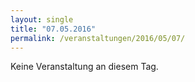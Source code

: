 ```yaml
---
layout: single
title: "07.05.2016"
permalink: /veranstaltungen/2016/05/07/
---
```


Keine Veranstaltung an diesem Tag.
